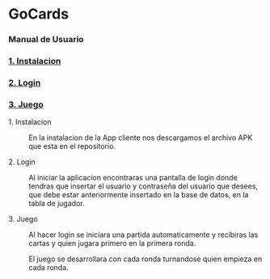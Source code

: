 # GoCards
### Manual de Usuario

### <a href=Instalacion>**1. Instalacion** </a>

### <a href=Login>**2. Login** </a>

### <a href=Juego>**3. Juego** </a>


<dl>
    <dt name=Instalacion>1. Instalacion</dt>
    <dd>
        <p>En la instalacion de la App cliente nos descargamos el archivo APK que esta en el repositorio.</p>
    </dd>
</dl>

<dl>
    <dt name=Login>2. Login</dt>
    <dd>
        <p>Al iniciar la aplicacion encontraras una pantalla de login donde tendras que insertar el usuario y contraseña del usuario que desees, que debe estar anteriormente insertado en la base de datos, en la tabla de jugador.</p>
    </dd>
</dl>

<dl>
    <dt name=Juego>3. Juego</dt>
    <dd>
        <p>Al hacer login se iniciara una partida automaticamente y recibiras las cartas y quien jugara primero en la primera ronda.</p>
        <p>El juego se desarrollara con cada ronda turnandose quien empieza en cada ronda.</p>
    </dd>
</dl>